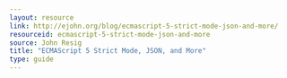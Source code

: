 ```yaml
---
layout: resource
link: http://ejohn.org/blog/ecmascript-5-strict-mode-json-and-more/
resourceid: ecmascript-5-strict-mode-json-and-more
source: John Resig
title: "ECMAScript 5 Strict Mode, JSON, and More"
type: guide
---
```


